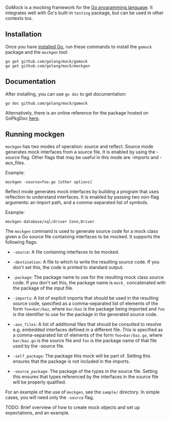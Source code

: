 GoMock is a mocking framework for the [Go programming language][golang]. It
integrates well with Go's built-in `testing` package, but can be used in other
contexts too.


Installation
------------

Once you have [installed Go][golang-install], run these commands
to install the `gomock` package and the `mockgen` tool:

    go get github.com/golang/mock/gomock
    go get github.com/golang/mock/mockgen


Documentation
-------------

After installing, you can use `go doc` to get documentation:

    go doc github.com/golang/mock/gomock

Alternatively, there is an online reference for the package hosted on GoPkgDoc
[here][gomock-ref].


Running mockgen
---------------

`mockgen` has two modes of operation: source and reflect.
Source mode generates mock interfaces from a source file.
It is enabled by using the -source flag. Other flags that
may be useful in this mode are -imports and -aux_files.

Example:

	mockgen -source=foo.go [other options]

Reflect mode generates mock interfaces by building a program
that uses reflection to understand interfaces. It is enabled
by passing two non-flag arguments: an import path, and a
comma-separated list of symbols.

Example:

	mockgen database/sql/driver Conn,Driver

The `mockgen` command is used to generate source code for a mock
class given a Go source file containing interfaces to be mocked.
It supports the following flags:

 *  `-source`: A file containing interfaces to be mocked.

 *  `-destination`: A file to which to write the resulting source code. If you
    don't set this, the code is printed to standard output.

 *  `-package`: The package name to use for the resulting mock class source
    code. If you don't set this, the package name is `mock_` concatenated with
    the package of the input file.

 *  `-imports`: A list of explicit imports that should be used in the resulting
    source code, specified as a comma-separated list of elements of the form
    `foo=bar/baz`, where `bar/baz` is the package being imported and `foo` is
    the identifier to use for the package in the generated source code.

 *  `-aux_files`: A list of additional files that should be consulted to
    resolve e.g. embedded interfaces defined in a different file. This is
    specified as a comma-separated list of elements of the form
    `foo=bar/baz.go`, where `bar/baz.go` is the source file and `foo` is the
    package name of that file used by the -source file.

 *  `-self_package`: The package this mock will be part of. Setting this
    ensures that the package is not included in the imports.

 *  `-source_package`: The package of the types in the source file. Setting
    this ensures that types referenced by the interfaces in the source file
    will be properly qualified.

For an example of the use of `mockgen`, see the `sample/` directory. In simple
cases, you will need only the `-source` flag.


TODO: Brief overview of how to create mock objects and set up expectations, and
an example.

[golang]: http://golang.org/
[golang-install]: http://golang.org/doc/install.html#releases
[gomock-ref]: http://godoc.org/github.com/golang/mock/gomock
